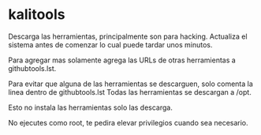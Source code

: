 # kalitools

Descarga las herramientas, principalmente son para hacking.
Actualiza el sistema antes de comenzar lo cual puede tardar unos minutos.

Para agregar mas solamente agrega las URLs de otras herramientas a githubtools.lst.

Para evitar que alguna de las herramientas se descarguen, solo comenta la linea dentro de githubtools.lst
Todas las herramientas se descargan a /opt.

Esto no instala las herramientas solo las descarga.

No ejecutes como root, te pedira elevar privilegios cuando sea necesario.

